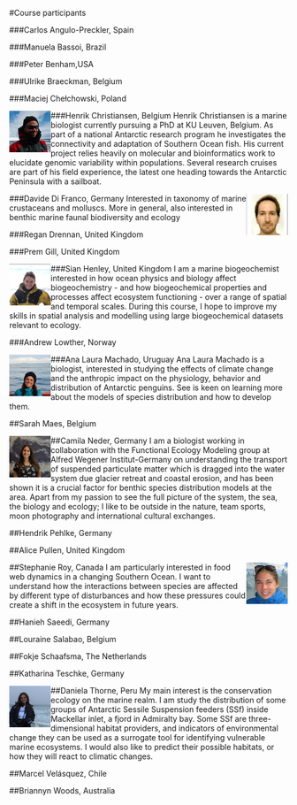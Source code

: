 #Course participants

###Carlos	Angulo-Preckler, Spain

###Manuela	Bassoi, Brazil

###Peter	Benham,USA

###Ulrike	Braeckman, Belgium

###Maciej	Chełchowski, Poland

###Henrik	Christiansen, Belgium
<img src="/images/participants/HenrikChristiansen.jpg" alt="Henrik" title="Henrik" width="75"  align="left"/> Henrik Christiansen is a marine biologist currently pursuing a PhD at KU Leuven, Belgium. As part of a national Antarctic research program he investigates the connectivity and adaptation of Southern Ocean fish. His current project relies heavily on molecular and bioinformatics work to elucidate genomic variability within populations. Several research cruises are part of his field experience, the latest one heading towards the Antarctic Peninsula with a sailboat.

###Davide	Di Franco, Germany
<img src="/images/participants/DavideDiFranco.jpg" alt="Davide" title="Davide" width="75"  align="right"/> Interested in taxonomy of marine crustaceans and molluscs. More in general, also interested in benthic marine faunal biodiversity and ecology

###Regan	Drennan, United Kingdom

###Prem	Gill, United Kingdom

###Sian	Henley,	United Kingdom
<img src="/images/participants/SianHenley.jpg" alt="Sian" title="Sian" width="75"  align="left"/>I am a marine biogeochemist interested in how ocean physics and biology affect biogeochemistry - and how biogeochemical properties and processes affect ecosystem functioning - over a range of spatial and temporal scales. During this course, I hope to improve my skills in spatial analysis and modelling using large biogeochemical datasets relevant to ecology.

###Andrew	Lowther,	Norway

###Ana Laura	Machado,	Uruguay
<img src="/images/participants/AnaLauraMachado.jpg" alt="Ana Laura" title="Ana Laura" width="75"  align="left"/>Ana Laura	Machado is a biologist, interested in studying the effects of climate change and the anthropic impact on the physiology, behavior and distribution of Antarctic penguins. See is keen on learning more about the models of species distribution and how to develop them.

##Sarah	Maes, Belgium

##Camila	Neder, Germany
<img src="/images/participants/CamilaNeder.jpg" alt="Camila" title="Camila" width="75"  align="left"/> I am  a biologist working in collaboration with the Functional Ecology Modeling group at Alfred Wegener Institut-Germany on understanding the transport of suspended particulate matter which is dragged into the water system due glacier retreat and coastal erosion, and has been shown it is a crucial factor for benthic species distribution models at the area. Apart from my passion to see the full picture of the system, the sea, the biology and ecology; I like to be outside in the nature, team sports, moon photography and international cultural exchanges.

##Hendrik	Pehlke, Germany

##Alice	Pullen, United Kingdom

##Stephanie	Roy,	Canada
<img src="/images/participants/StephanieRoy.jpg" alt="Stephanie" title="Stephanie" width="75"  align="right"/>I am particularly interested in food web dynamics in a changing Southern Ocean. I want to understand how the interactions between species are affected by different type of disturbances and how these pressures could create a shift in the ecosystem in future years. 

##Hanieh	Saeedi, Germany

##Louraine	Salabao, Belgium

##Fokje	Schaafsma,	The Netherlands

##Katharina	Teschke, Germany

##Daniela	Thorne,	Peru
<img src="/images/participants/DanielaThorne.jpg" alt="Daniela	Thorne" title="Daniela	Thorne" width="75"  align="left"/>My main interest is the conservation ecology on the marine realm. I am study the distribution of some groups of Antarctic Sessile Suspension feeders (SSf) inside Mackellar inlet, a fjord in Admiralty bay. 
Some SSf are three-dimensional habitat providers, and indicators of environmental change they can be used as a surrogate tool for identifying vulnerable marine ecosystems.
I would also like to predict their possible habitats, or how they will react to climatic changes. 

##Marcel	Velásquez,	Chile

##Briannyn	Woods,	Australia
